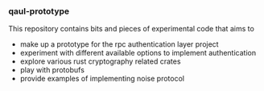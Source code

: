 ### qaul-prototype

This repository contains bits and pieces of experimental code that aims to 
- make up a prototype for the rpc authentication layer project
- experiment with different available options to implement authentication
- explore various rust cryptography related crates
- play with protobufs
- provide examples of implementing noise protocol
